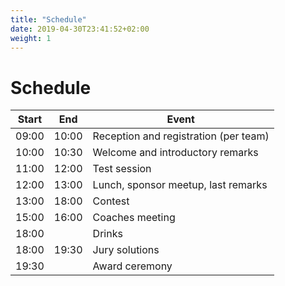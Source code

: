 ```yaml
---
title: "Schedule"
date: 2019-04-30T23:41:52+02:00
weight: 1
---
```


# Schedule

| Start | End   | Event                                  |
| ----- | ----- | ---------------------------------------|
| 09:00 | 10:00 | Reception and registration (per team)  |
| 10:00 | 10:30 | Welcome and introductory remarks       |
| 11:00 | 12:00 | Test session                           |
| 12:00 | 13:00 | Lunch, sponsor meetup, last remarks    |
| 13:00 | 18:00 | Contest                                |
| 15:00 | 16:00 | Coaches meeting                        |
| 18:00 |       | Drinks                                 |
| 18:00 | 19:30 | Jury solutions                         |
| 19:30 |       | Award ceremony                         |
